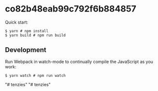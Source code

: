 # co82b48eab99c792f6b884857

Quick start:

```
$ yarn # npm install
$ yarn build # npm run build
````

## Development

Run Webpack in watch-mode to continually compile the JavaScript as you work:

```
$ yarn watch # npm run watch
```


"# tenzies" 
"# tenzies" 
